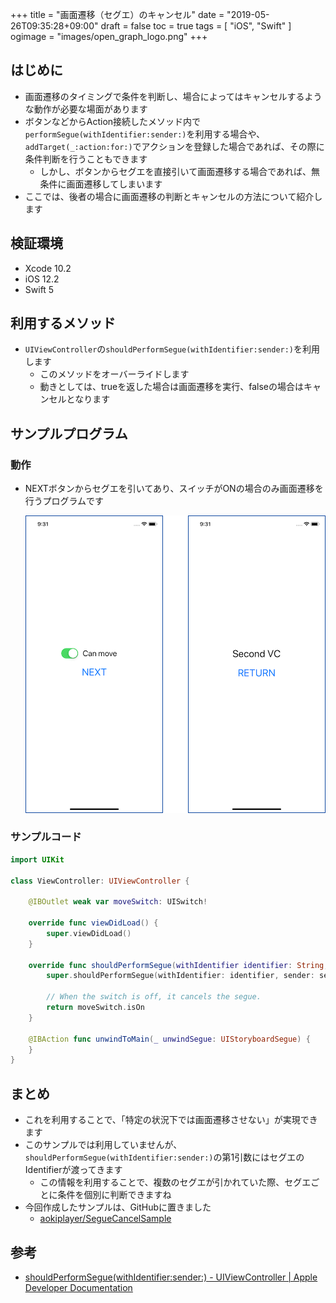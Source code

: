 +++
title = "画面遷移（セグエ）のキャンセル"
date = "2019-05-26T09:35:28+09:00"
draft = false
toc = true
tags = [ "iOS", "Swift" ]
ogimage = "images/open_graph_logo.png"
+++

## はじめに
- 画面遷移のタイミングで条件を判断し、場合によってはキャンセルするような動作が必要な場面があります
- ボタンなどからAction接続したメソッド内で`performSegue(withIdentifier:sender:)`を利用する場合や、`addTarget(_:action:for:)`でアクションを登録した場合であれば、その際に条件判断を行うこともできます
    - しかし、ボタンからセグエを直接引いて画面遷移する場合であれば、無条件に画面遷移してしまいます
- ここでは、後者の場合に画面遷移の判断とキャンセルの方法について紹介します

## 検証環境
- Xcode 10.2
- iOS 12.2
- Swift 5

## 利用するメソッド
- `UIViewController`の`shouldPerformSegue(withIdentifier:sender:)`を利用します
    - このメソッドをオーバーライドします
    - 動きとしては、trueを返した場合は画面遷移を実行、falseの場合はキャンセルとなります

## サンプルプログラム
### 動作
-  NEXTボタンからセグエを引いてあり、スイッチがONの場合のみ画面遷移を行うプログラムです

    ![segue_cancel](/images/seguecancel/segue_cancel.png)

### サンプルコード
```swift:ViewController.swift
import UIKit

class ViewController: UIViewController {

    @IBOutlet weak var moveSwitch: UISwitch!
    
    override func viewDidLoad() {
        super.viewDidLoad()
    }

    override func shouldPerformSegue(withIdentifier identifier: String, sender: Any?) -> Bool {
        super.shouldPerformSegue(withIdentifier: identifier, sender: sender)

        // When the switch is off, it cancels the segue.
        return moveSwitch.isOn
    }

    @IBAction func unwindToMain(_ unwindSegue: UIStoryboardSegue) {
    }
}
```

## まとめ
- これを利用することで、「特定の状況下では画面遷移させない」が実現できます
- このサンプルでは利用していませんが、`shouldPerformSegue(withIdentifier:sender:)`の第1引数にはセグエのIdentifierが渡ってきます
    - この情報を利用することで、複数のセグエが引かれていた際、セグエごとに条件を個別に判断できますね
- 今回作成したサンプルは、GitHubに置きました
    - [aokiplayer/SegueCancelSample](https://github.com/aokiplayer/SegueCancelSample)

## 参考
- [shouldPerformSegue(withIdentifier:sender:) - UIViewController | Apple Developer Documentation](https://developer.apple.com/documentation/uikit/uiviewcontroller/1621502-shouldperformsegue)
